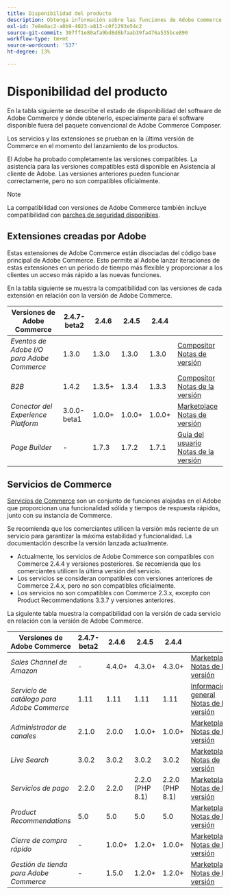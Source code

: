 ```yaml
---
title: Disponibilidad del producto
description: Obtenga información sobre las funciones de Adobe Commerce que se admiten actualmente y compruebe su compatibilidad con versiones específicas de Adobe Commerce.
exl-id: 7e8e8ac2-a0b9-4023-a813-c0f1293e54c2
source-git-commit: 307ff1e80afa9bd8d6b7aab39fa476a535bce890
workflow-type: tm+mt
source-wordcount: '537'
ht-degree: 13%

---
```


# Disponibilidad del producto

En la tabla siguiente se describe el estado de disponibilidad del software de Adobe Commerce y dónde obtenerlo, especialmente para el software disponible fuera del paquete convencional de Adobe Commerce Composer.

Los servicios y las extensiones se prueban en la última versión de Commerce en el momento del lanzamiento de los productos.

El Adobe ha probado completamente las versiones compatibles. La asistencia para las versiones compatibles está disponible en Asistencia al cliente de Adobe. Las versiones anteriores pueden funcionar correctamente, pero no son compatibles oficialmente.

>[!NOTE]
>
>La compatibilidad con versiones de Adobe Commerce también incluye compatibilidad con [parches de seguridad disponibles](versions.md).

## Extensiones creadas por Adobe

Estas extensiones de Adobe Commerce están disociadas del código base principal de Adobe Commerce. Esto permite al Adobe lanzar iteraciones de estas extensiones en un periodo de tiempo más flexible y proporcionar a los clientes un acceso más rápido a las nuevas funciones.


En la tabla siguiente se muestra la compatibilidad con las versiones de cada extensión en relación con la versión de Adobe Commerce.

| **Versiones de Adobe Commerce** | 2.4.7-beta2 | 2.4.6 | 2.4.5 | 2.4.4 |                                                                                                                                                                                                                                          |
|---------------------------------------|-------------|--------|--------|--------|------------------------------------------------------------------------------------------------------------------------------------------------------------------------------------------------------------------------------------------|
| _Eventos de Adobe I/O para Adobe Commerce_ | 1.3.0 | 1.3.0 | 1.3.0 | 1.3.0 | [Compositor](https://developer.adobe.com/commerce/extensibility/events/installation/) <br/>[Notas de versión](https://developer.adobe.com/commerce/extensibility/events/release-notes/) |
| _B2B_ | 1.4.2 | 1.3.5+ | 1.3.4 | 1.3.3 | [Compositor](https://experienceleague.adobe.com/docs/commerce-admin/b2b/install.html) <br/> [Notas de la versión](https://experienceleague.adobe.com/docs/commerce-admin/b2b/release-notes.html) |
| _Conector del Experience Platform_ | 3.0.0-beta1 | 1.0.0+ | 1.0.0+ | 1.0.0+ | [Marketplace](https://commercemarketplace.adobe.com/magento-experience-platform-connector.html)<br/>[Notas de versión](https://experienceleague.adobe.com/docs/commerce-merchant-services/experience-platform-connector/release-notes.html) |
| _Page Builder_ | - | 1.7.3 | 1.7.2 | 1.7.1 | [Guía del usuario](https://experienceleague.adobe.com/docs/commerce-admin/page-builder/guide-overview.html)<br/> [Notas de la versión](https://experienceleague.adobe.com/docs/commerce-admin/page-builder/release-notes.html) |

## Servicios de Commerce

[Servicios de Commerce](https://experienceleague.adobe.com/docs/commerce-merchant-services/user-guides/home.html) son un conjunto de funciones alojadas en el Adobe que proporcionan una funcionalidad sólida y tiempos de respuesta rápidos, junto con su instancia de Commerce.

Se recomienda que los comerciantes utilicen la versión más reciente de un servicio para garantizar la máxima estabilidad y funcionalidad. La documentación describe la versión lanzada actualmente.

* Actualmente, los servicios de Adobe Commerce son compatibles con Commerce 2.4.4 y versiones posteriores. Se recomienda que los comerciantes utilicen la última versión del servicio.
* Los servicios se consideran compatibles con versiones anteriores de Commerce 2.4.x, pero no son compatibles oficialmente.
* Los servicios no son compatibles con Commerce 2.3.x, excepto con Product Recommendations 3.3.7 y versiones anteriores.

La siguiente tabla muestra la compatibilidad con la versión de cada servicio en relación con la versión de Adobe Commerce.

| **Versiones de Adobe Commerce** | 2.4.7-beta2 | 2.4.6 | 2.4.5 | 2.4.4 |                                                                                                                                                                                                                                                |
|----------------------------------------|-------------|--------|-----------------|-----------------|------------------------------------------------------------------------------------------------------------------------------------------------------------------------------------------------------------------------------------------------|
| _Sales Channel de Amazon_ | - | 4.4.0+ | 4.3.0+ | 4.3.0+ | [Marketplace](https://commercemarketplace.adobe.com/magento-module-amazon.html)<br/> [Notas de la versión](https://experienceleague.adobe.com/docs/commerce-channels/amazon/release-notes.html) |
| _Servicio de catálogo para Adobe Commerce_ | 1.11 | 1.11 | 1.11 | 1.11 | [Información general](https://experienceleague.adobe.com/docs/commerce-merchant-services/catalog-service/guide-overview.html)<br/> [Notas de la versión](https://experienceleague.adobe.com/docs/commerce-merchant-services/catalog-service/release-notes.html) |
| _Administrador de canales_ | 2.1.0 | 2.0.0 | 1.0.0+ | 1.0.0+ | [Marketplace](https://commercemarketplace.adobe.com/magento-channel-manager.html)<br/> [Notas de la versión](https://experienceleague.adobe.com/docs/commerce-channels/channel-manager/release-notes.html) |
| _Live Search_ | 3.0.2 | 3.0.2 | 3.0.2 | 3.0.2 | [Marketplace](https://commercemarketplace.adobe.com/magento-live-search.html)<br/>[Notas de versión](https://experienceleague.adobe.com/docs/commerce-merchant-services/live-search/release-notes.html) |
| _Servicios de pago_ | 2.2.0 | 2.2.0 | 2.2.0 (PHP 8.1) | 2.2.0 (PHP 8.1) | [Marketplace](https://commercemarketplace.adobe.com/magento-payment-services.html)<br/> [Notas de la versión](https://commercemarketplace.adobe.com/magento-payment-services.html) |
| _Product Recommendations_ | 5.0 | 5.0 | 5.0 | 5.0 | [Marketplace](https://commercemarketplace.adobe.com/magento-product-recommendations.html)<br/> [Notas de la versión](https://experienceleague.adobe.com/docs/commerce-merchant-services/product-recommendations/release-notes.html) |
| _Cierre de compra rápido_ | - | 1.0.0+ | 1.2.0+ | 1.0.0+ | [Marketplace](https://commercemarketplace.adobe.com/magento-quick-checkout.html)<br/> [Notas de la versión](https://experienceleague.adobe.com/docs/commerce-merchant-services/product-recommendations/release-notes.html) |
| _Gestión de tienda para Adobe Commerce_ | - | 1.5.0 | 1.2.0+ | 1.2.0+ | [Marketplace](https://commercemarketplace.adobe.com/store-fulfillment-magento-walmart.html)<br/> [Notas de la versión](https://experienceleague.adobe.com/docs/commerce-merchant-services/store-fulfillment/release-notes.html) |
